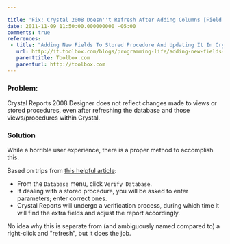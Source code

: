 ```yaml
---
 
title: 'Fix: Crystal 2008 Doesn''t Refresh After Adding Columns [Field Notes]'
date: 2011-11-09 11:50:00.000000000 -05:00
comments: true
references: 
 - title: "Adding New Fields To Stored Procedure And Updating It In Crystal Reports"
   url: http://it.toolbox.com/blogs/programming-life/adding-new-fields-to-stored-procedure-and-updating-it-in-crystal-reports-30072
   parenttitle: Toolbox.com
   parenturl: http://toolbox.com
---
```

### Problem:

Crystal Reports 2008 Designer does not reflect changes made to views or stored procedures, even after refreshing the database and those views/procedures within Crystal.

### Solution

While a horrible user experience, there is a proper method to accomplish this.

Based on trips from [this helpful article]:

* From the `Database` menu, click `Verify Database`.
* If dealing with a stored procedure, you will be asked to enter parameters; enter correct ones.
* Crystal Reports will undergo a verification process, during which time it will find the extra fields and adjust the report accordingly.

No idea why this is separate from (and ambiguously named compared to) a right-click and "refresh", but it does the job.

[this helpful article]: http://it.toolbox.com/blogs/programming-life/adding-new-fields-to-stored-procedure-and-updating-it-in-crystal-reports-30072
